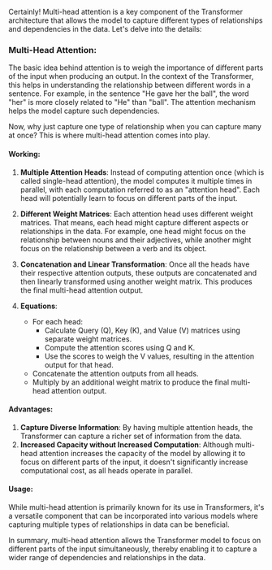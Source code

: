 Certainly! Multi-head attention is a key component of the Transformer architecture that allows the model to capture different types of relationships and dependencies in the data. Let's delve into the details:

### **Multi-Head Attention**:

The basic idea behind attention is to weigh the importance of different parts of the input when producing an output. In the context of the Transformer, this helps in understanding the relationship between different words in a sentence. For example, in the sentence "He gave her the ball", the word "her" is more closely related to "He" than "ball". The attention mechanism helps the model capture such dependencies.

Now, why just capture one type of relationship when you can capture many at once? This is where multi-head attention comes into play.

#### **Working**:

1. **Multiple Attention Heads**: Instead of computing attention once (which is called single-head attention), the model computes it multiple times in parallel, with each computation referred to as an "attention head". Each head will potentially learn to focus on different parts of the input.

2. **Different Weight Matrices**: Each attention head uses different weight matrices. That means, each head might capture different aspects or relationships in the data. For example, one head might focus on the relationship between nouns and their adjectives, while another might focus on the relationship between a verb and its object.

3. **Concatenation and Linear Transformation**: Once all the heads have their respective attention outputs, these outputs are concatenated and then linearly transformed using another weight matrix. This produces the final multi-head attention output.

4. **Equations**:
   - For each head:
     - Calculate Query (Q), Key (K), and Value (V) matrices using separate weight matrices.
     - Compute the attention scores using Q and K.
     - Use the scores to weigh the V values, resulting in the attention output for that head.
   - Concatenate the attention outputs from all heads.
   - Multiply by an additional weight matrix to produce the final multi-head attention output.

#### **Advantages**:

1. **Capture Diverse Information**: By having multiple attention heads, the Transformer can capture a richer set of information from the data.
2. **Increased Capacity without Increased Computation**: Although multi-head attention increases the capacity of the model by allowing it to focus on different parts of the input, it doesn't significantly increase computational cost, as all heads operate in parallel.

#### **Usage**:

While multi-head attention is primarily known for its use in Transformers, it's a versatile component that can be incorporated into various models where capturing multiple types of relationships in data can be beneficial.

In summary, multi-head attention allows the Transformer model to focus on different parts of the input simultaneously, thereby enabling it to capture a wider range of dependencies and relationships in the data.